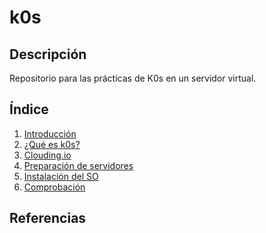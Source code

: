 # k0s
## Descripción
Repositorio para las prácticas de K0s en un servidor virtual.

## Índice

1. [Introducción](introduccion.md)
2. [¿Qué es k0s?](k0s.md)
3. [Clouding.io](cloud.md)
4. [Preparación de servidores](preparacionservidores.md)
5. [Instalación del SO](instalacion.md)
6. [Comprobación](comprobaciones.md)

## Referencias
[]()
